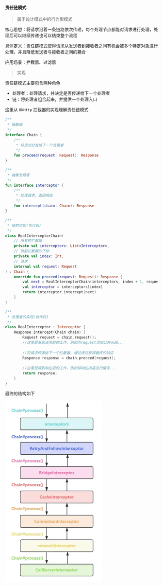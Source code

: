 #### 责任链模式

> 属于设计模式中的行为型模式

核心思想：将请求沿着一条链路依次传递，每个处理节点都能对请求进行处理，处理后可以继续传递也可以结束整个流程

具体定义：责任链模式使得请求从发送者到接收者之间有机会被多个特定对象进行处理，并且降低发送者与接收者之间的耦合

应用场景：拦截器、过滤器

> 实现

责任链模式主要包含两种角色

* 处理者：处理请求，并决定是否传递给下一个处理者
* 链：将处理者组合起来，并提供一个处理入口

这里从 `OkHttp` 拦截器的实现理解责任链模式

```kotlin
/**
 * 抽象链
 */
interface Chain {
    /**
     * 将请求分发给下一个处理者
     */
    fun proceed(request: Request): Response
}
```

```kotlin
/**
 * 抽象处理者
 */
fun interface Interceptor {
    /**
     * 处理请求，返回响应
     */
    fun intercept(chain: Chain): Response
}
```

```kotlin
/**
 * 链的实现(伪代码)
 */
class RealInterceptorChain(
    // 所有的拦截器
    private val interceptors: List<Interceptor>,
    // 当前拦截器的下标
    private val index: Int,
    // 请求
    internal val request: Request
) : Chain {
    override fun proceed(request: Request): Response {
        val next = RealInterceptorChain(interceptors, index + 1, request);
        val interceptor = interceptors[index]
        return interceptor.intercept(next)
    }
}
```

````kotlin
/**
 * 处理者的实现(伪代码)
 */
class RealInterceptor : Interceptor {
    Response intercept(Chain chain) {
        Request request = chain.request();
        //这里是发送请求前的工作，例如为request添加公共头部...

        //将请求传递给下一个拦截器，通过递归获得最终的响应
        Response response = chain.proceed(request);

        //这里是得到响应后的工作，例如将响应内容进行缓存...
        return response;
    }
}
````

最终的结构如下

![责任链模式_OkHttp责任链结构.webp (321×597) (raw.githubusercontent.com)](https://raw.githubusercontent.com/WeYan1223/Pic/master/设计模式/责任链模式_OkHttp责任链结构.webp) 

